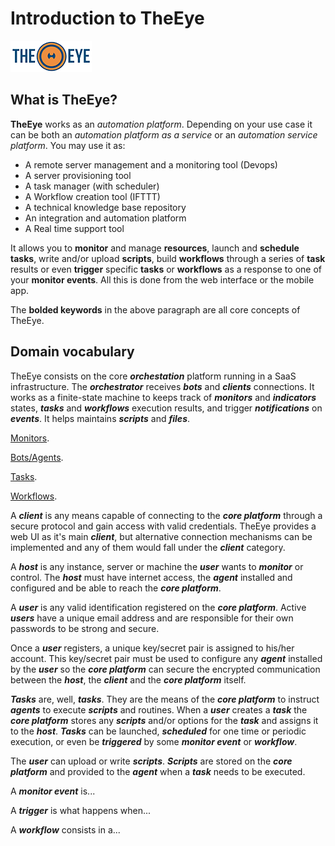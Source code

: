 # Introduction to TheEye

[![theeye.io](images/logo-theeye-theOeye-logo2.png)](https://theeye.io/en/index.html)

## What is TheEye?

**TheEye** works as an _automation platform_. Depending on your use case it can be both an _automation platform as a service_ or an _automation service platform_. You may use it as:

* A remote server management and a monitoring tool \(Devops\)
* A server provisioning tool
* A task manager \(with scheduler\)
* A Workflow creation tool \(IFTTT\)
* A technical knowledge base repository
* An integration and automation platform
* A Real time support tool

It allows you to **monitor** and manage **resources**, launch and **schedule** **tasks**, write and/or upload **scripts**, build **workflows** through a series of **task** results or even **trigger** specific **tasks** or **workflows** as a response to one of your **monitor events**. All this is done from the web interface or the mobile app.

The **bolded keywords** in the above paragraph are all core concepts of TheEye.

## Domain vocabulary

TheEye consists on the core _**orchestation**_ platform running in a SaaS infrastructure. The _**orchestrator**_ receives _**bots**_ and _**clients**_ connections.
It works as a finite-state machine to keeps track of _**monitors**_ and _**indicators**_ states, _**tasks**_ and _**workflows**_ execution results,
and trigger _**notifications**_ on _**events**_.
It helps maintains _**scripts**_ and _**files**_.

[Monitors](core-concepts/monitors/).

[Bots/Agents](core-concepts/agent/).

[Tasks](core-concepts/tasks/).

[Workflows](core-concepts/tasks/workflows/).


A _**client**_ is any means capable of connecting to the _**core platform**_ through a secure protocol and gain access with valid credentials. TheEye provides a web UI as it's main _**client**_, but alternative connection mechanisms can be implemented and any of them would fall under the _**client**_ category.

A _**host**_ is any instance, server or machine the _**user**_ wants to _**monitor**_ or control. The _**host**_ must have internet access, the _**agent**_ installed and configured and be able to reach the _**core platform**_.

A _**user**_ is any valid identification registered on the _**core platform**_. Active _**users**_ have a unique email address and are responsible for their own passwords to be strong and secure.

Once a _**user**_ registers, a unique key/secret pair is assigned to his/her account. This key/secret pair must be used to configure any _**agent**_ installed by the _**user**_ so the _**core platform**_ can secure the encrypted communication between the _**host**_, the _**client**_ and the _**core platform**_ itself.

_**Tasks**_ are, well, _**tasks**_. They are the means of the _**core platform**_ to instruct _**agents**_ to execute _**scripts**_ and routines. When a _**user**_ creates a _**task**_ the _**core platform**_ stores any _**scripts**_ and/or options for the _**task**_ and assigns it to the _**host**_. _**Tasks**_ can be launched, _**scheduled**_ for one time or periodic execution, or even be _**triggered**_ by some _**monitor event**_ or _**workflow**_.

The _**user**_ can upload or write _**scripts**_. _**Scripts**_ are stored on the _**core platform**_ and provided to the _**agent**_ when a _**task**_ needs to be executed.

A _**monitor event**_ is...

A _**trigger**_ is what happens when...

A _**workflow**_ consists in a...


